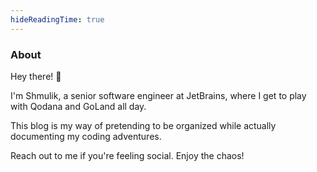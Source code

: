 ```yaml
---
hideReadingTime: true
---
```


### About
Hey there! 👋

I'm Shmulik, a senior software engineer at JetBrains, where I get to play with Qodana and GoLand all day. 

This blog is my way of pretending to be organized while actually documenting my coding adventures.

Reach out to me if you're feeling social. Enjoy the chaos!